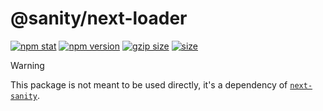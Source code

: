 # @sanity/next-loader

[![npm stat](https://img.shields.io/npm/dm/@sanity/next-loader.svg?style=flat-square)](https://npm-stat.com/charts.html?package=@sanity/next-loader)
[![npm version](https://img.shields.io/npm/v/@sanity/next-loader.svg?style=flat-square)](https://www.npmjs.com/package/@sanity/next-loader)
[![gzip size][gzip-badge]][bundlephobia]
[![size][size-badge]][bundlephobia]

> [!WARNING]  
> This package is not meant to be used directly, it's a dependency of [`next-sanity`].

[`next-sanity`]: https://github.com/sanity-io/next-sanity
[gzip-badge]: https://img.shields.io/bundlephobia/minzip/@sanity/next-loader?label=gzip%20size&style=flat-square
[size-badge]: https://img.shields.io/bundlephobia/min/@sanity/next-loader?label=size&style=flat-square
[bundlephobia]: https://bundlephobia.com/package/@sanity/next-loader

